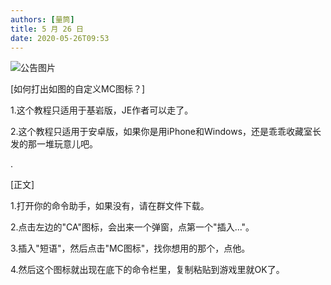```yaml
---
authors: [量筒]
title: 5 月 26 日
date: 2020-05-26T09:53
---
```


![公告图片](/anno/20052601.jpg)

[如何打出如图的自定义MC图标？]

1.这个教程只适用于基岩版，JE作者可以走了。

2.这个教程只适用于安卓版，如果你是用iPhone和Windows，还是乖乖收藏室长发的那一堆玩意儿吧。

.

[正文]

1.打开你的命令助手，如果没有，请在群文件下载。

2.点击左边的"CA"图标，会出来一个弹窗，点第一个"插入..."。

3.插入"短语"，然后点击"MC图标"，找你想用的那个，点他。

4.然后这个图标就出现在底下的命令栏里，复制粘贴到游戏里就OK了。
